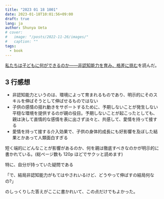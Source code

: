 ```yaml
---
title: "2023 01 18 1001"
date: 2023-01-18T10:01:56+09:00
draft: true
lang: ja
author: Shunya Ueta
# cover:
#   image: "/posts/2022-11-26/images/"
#   caption: ""
tags:
  - book
---
```


[私たちは子どもに何ができるのか――非認知能力を育み、格差に挑む](https://amzn.to/3w9jmIm)を読んだ。

## 3 行感想

- 非認知能力というのは、環境によって育まれるものであり、明示的にそのスキルを伸ばそうとして伸ばせるものではない
- 子供の感情の揺れ動きをサポートするために、予期しないことが発生しない平穏な環境を提供するのが親の役目。予期しないことが起こったとしても、親は決して直情的な感情を表に出さず淡々と、共感して、愛情を持って接する
- 愛情を持って接する介入効果で、子供の身体的成長にも好影響を及ぼした結果とかあって人類面白すぎる

短く端的にどんなことが影響があるのか、何を親は徹底すべきなのかが明示的に書かれている。(総ページ数も 120p ほどでサクッと読めます)

特に、自分が持っていた疑問である

「で、結局非認知能力がもてはやされいるけど、どうやって伸ばすの結局何なの?」

のしっくりした答えがここに書かれいて、この点だけでもよかった。
